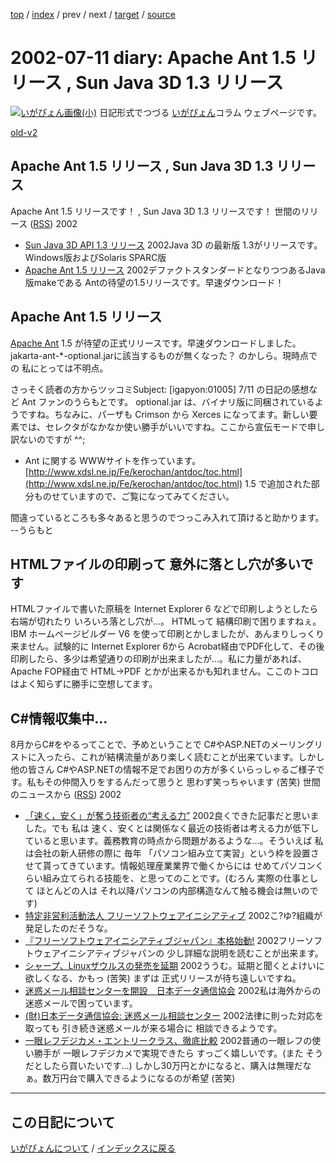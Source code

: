 [top](https://igapyon.github.io/diary/) 
 / [index](https://igapyon.github.io/diary/2002/index.html) 
 / prev 
 / next 
 / [target](https://igapyon.github.io/diary/2002/ig020711.html) 
 / [source](https://github.com/igapyon/diary/blob/gh-pages/2002/ig020711.html.src.md) 

2002-07-11 diary: Apache Ant 1.5 リリース , Sun Java 3D 1.3 リリース
=====================================================================================================
[![いがぴょん画像(小)](https://igapyon.github.io/diary/images/iga200306s.jpg "いがぴょん")](https://igapyon.github.io/diary/memo/memoigapyon.html) 日記形式でつづる [いがぴょん](https://igapyon.github.io/diary/memo/memoigapyon.html)コラム ウェブページです。

[old-v2](ig020711-orig.html)

## Apache Ant 1.5 リリース , Sun Java 3D 1.3 リリース

Apache Ant 1.5 リリースです！ , Sun Java 3D 1.3 リリースです！
世間のリリース ([RSS](ig020711-release.xml)) 2002
* [Sun Java 3D API 1.3 リリース](http://java.sun.com/products/java-media/3D/)  2002Java 3D の最新版 1.3がリリースです。Windows版およびSolaris SPARC版
* [Apache Ant 1.5 リリース](http://jakarta.apache.org/ant/)  2002デファクトスタンダードとなりつつあるJava版makeである Antの待望の1.5リリースです。早速ダウンロード！

## Apache Ant 1.5 リリース

[Apache Ant](http://jakarta.apache.org/ant/) 1.5 が待望の正式リリースです。早速ダウンロードしました。jakarta-ant-*-optional.jarに該当するものが無くなった？ のかしら。現時点での 私にとっては不明点。

さっそく読者の方からツッコミSubject:  [igapyon:01005] 7/11 の日記の感想など
Ant ファンのうらもとです。
optional.jar は、バイナリ版に同梱されているようですね。ちなみに、パーザも Crimson から Xerces になってます。新しい要素では、セレクタがなかなか使い勝手がいいですね。ここから宣伝モードで申し訳ないのですが ^^;

* Ant に関する WWWサイトを作っています。
  [http://www.xdsl.ne.jp/Fe/kerochan/antdoc/toc.html](http://www.xdsl.ne.jp/Fe/kerochan/antdoc/toc.html)
  1.5 で追加された部分ものせていますので、ご覧になってみてください。

間違っているところも多々あると思うのでつっこみ入れて頂けると助かります。
--うらもと 

## HTMLファイルの印刷って 意外に落とし穴が多いです

HTMLファイルで書いた原稿を Internet Explorer 6 などで印刷しようとしたら右端が切れたり いろいろ落とし穴が…。
HTMLって 結構印刷で困りますねぇ。IBM ホームページビルダー V6 を使って印刷とかしましたが、あんまりしっくり来ません。試験的に
Internet Explorer 6から Acrobat経由でPDF化して、その後印刷したら、多少は希望通りの印刷が出来ましたが…。私に力量があれば、Apache FOP経由で HTML→PDF とかが出来るかも知れません。ここのトコロはよく知らずに勝手に空想してます。

## C#情報収集中…

8月からC#をやるってことで、予めということで C#やASP.NETのメーリングリストに入ったら、これが結構流量があり楽しく読むことが出来ています。しかし 他の皆さん C#やASP.NETの情報不足でお困りの方が多くいらっしゃるご様子です。私もその仲間入りをするんだって思うと 思わず笑っちゃいます (苦笑)
世間のニュースから ([RSS](ig020711-news.xml)) 2002
* [「速く，安く」が奪う技術者の“考える力”](http://itpro.nikkeibp.co.jp/free/ITPro/OPINION/20020708/1/)  2002良くできた記事だと思いました。でも 私は 速く、安くとは関係なく最近の技術者は考える力が低下していると思います。義務教育の時点から問題があるような…。そういえば 私は会社の新人研修の際に 毎年 「パソコン組み立て実習」という枠を設置させて貰ってきています。情報処理産業業界で働くからには せめてパソコンくらい組み立てられる技能を、と思ってのことです。(むろん 実際の仕事として ほとんどの人は それ以降パソコンの内部構造なんて触る機会は無いのです)
* [特定非営利活動法人 フリーソフトウェアイニシアティブ](http://www.fsij.org/)  2002こ?ゆ?組織が発足したのだそうな。
* [『フリーソフトウェアイニシアティブジャパン』本格始動!](http://linux.ascii24.com/linux/news/today/2002/07/10/637133-000.html)  2002フリーソフトウェアイニシアティブジャパンの 少し詳細な説明を読むことが出来ます。
* [シャープ、Linuxザウルスの発売を延期](http://www.watch.impress.co.jp/pc/docs/2002/0710/sharp.htm)  2002ううむ。延期と聞くとよけいに欲しくなる、かもっ (苦笑) まずは 正式リリースが待ち遠しいですね。
* [迷惑メール相談センターを開設　日本データ通信協会](http://www.zdnet.co.jp/news/0207/10/njbt_07.html)  2002私は海外からの迷惑メールで困っています。
* [(財)日本データ通信協会: 迷惑メール相談センター](http://www.dekyo.or.jp/soudan/top.htm)  2002法律に則った対応を取っても 引き続き迷惑メールが来る場合に 相談できるようです。
* [一眼レフデジカメ・エントリークラス、徹底比較](http://www.zdnet.co.jp/review/0207/01/rjff_sldsce.html)  2002普通の一眼レフの使い勝手が 一眼レフデジカメで実現できたら すっごく嬉しいです。(また そうだとしたら買いたいです…) しかし30万円とかになると、購入は無理だなぁ。数万円台で購入できるようになるのが希望 (苦笑)


----------------------------------------------------------------------------------------------------

## この日記について
[いがぴょんについて](https://igapyon.github.io/diary/memo/memoigapyon.html) / [インデックスに戻る](https://igapyon.github.io/diary/idxall.html)
